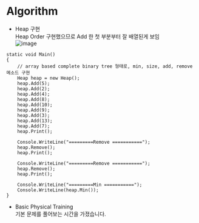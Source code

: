 # Algorithm
- Heap 구현<br>
Heap Order 구현했으므로 Add 한 첫 부분부터 잘 배열된게 보임<br>
![image](https://user-images.githubusercontent.com/27558778/198823806-d24565e8-42f0-4cb3-9d76-a6c48afb1a6d.png)
```
static void Main()
{
    // array based complete binary tree 형태로, min, size, add, remove 메소드 구현
    Heap heap = new Heap();
    heap.Add(5);
    heap.Add(2);
    heap.Add(4);
    heap.Add(8);
    heap.Add(10);
    heap.Add(9);
    heap.Add(3);
    heap.Add(13);
    heap.Add(7);
    heap.Print();

    Console.WriteLine("=========Remove ===========");
    heap.Remove();
    heap.Print();

    Console.WriteLine("=========Remove ===========");
    heap.Remove();
    heap.Print();

    Console.WriteLine("=========Min ===========");
    Console.WriteLine(heap.Min());
}
```
- Basic Physical Training <br>
기본 문제를 풀어보는 시간을 가졌습니다.
